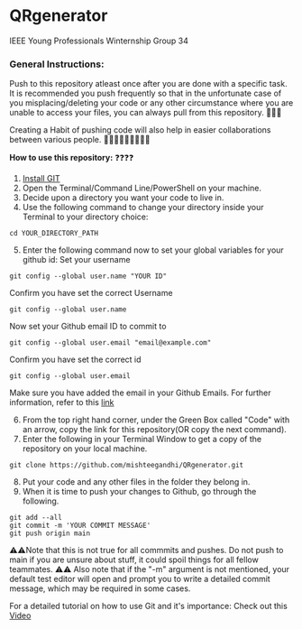 # QRgenerator
IEEE Young Professionals Winternship Group 34 

### General Instructions:
Push to this repository atleast once after you are done with a specific task. It is recommended you push frequently so that in the unfortunate case of you misplacing/deleting your code or any other circumstance where you are unable to access your files, you can always pull from this repository. 🥳🥳🥳

Creating a Habit of pushing code will also help in easier collaborations between various people. 🧑‍🤝‍🧑🧑‍🤝‍🧑🧑‍🤝‍🧑

**How to use this repository:** ❓❓❓❓
1) [Install GIT](https://git-scm.com/downloads "Download GIT for Windows, Mac or Linux")
2) Open the Terminal/Command Line/PowerShell on your machine.
3) Decide upon a directory you want your code to live in.
4) Use the following command to change your directory inside your Terminal to your directory choice:
```
cd YOUR_DIRECTORY_PATH
```
5) Enter the following command now to set your global variables for your github id:
Set your username
```
git config --global user.name "YOUR ID"
```
Confirm you have set the correct Username
```
git config --global user.name
```
Now set your Github email ID to commit to
```
git config --global user.email "email@example.com"
```
Confirm you have set the correct id
```
git config --global user.email
```
Make sure you have added the email in your Github Emails. For further information, refer to this [link](https://docs.github.com/en/account-and-profile/setting-up-and-managing-your-github-user-account/managing-email-preferences/adding-an-email-address-to-your-github-account "Add Email Address to your Github account")

6) From the top right hand corner, under the Green Box called "Code" with an arrow, copy the link for this repository(OR copy the next command).
7) Enter the following in your Terminal Window to get a copy of the repository on your local machine.
```
git clone https://github.com/mishteegandhi/QRgenerator.git
```
8) Put your code and any other files in the folder they belong in.
9) When it is time to push your changes to Github, go through the following.
```
git add --all
git commit -m 'YOUR COMMIT MESSAGE'
git push origin main
```
⚠️⚠️Note that this is not true for all commmits and pushes. Do not push to main if you are unsure about stuff, it could spoil things for all fellow teammates. ⚠️⚠️
Also note that if the "-m" argument is not mentioned, your default test editor will open and prompt you to write a detailed commit message, which may be required in some cases.

For a detailed tutorial on how to use Git and it's importance: Check out this [Video](https://youtu.be/DVRQoVRzMIY "Importance of using GIT")
 
